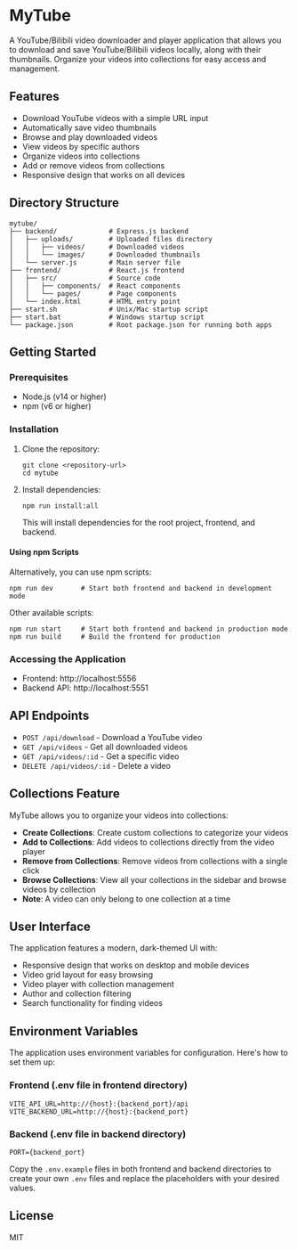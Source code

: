 # MyTube

A YouTube/Bilibili video downloader and player application that allows you to download and save YouTube/Bilibili videos locally, along with their thumbnails. Organize your videos into collections for easy access and management.

## Features

- Download YouTube videos with a simple URL input
- Automatically save video thumbnails
- Browse and play downloaded videos
- View videos by specific authors
- Organize videos into collections
- Add or remove videos from collections
- Responsive design that works on all devices

## Directory Structure

```
mytube/
├── backend/             # Express.js backend
│   ├── uploads/         # Uploaded files directory
│   │   ├── videos/      # Downloaded videos
│   │   └── images/      # Downloaded thumbnails
│   └── server.js        # Main server file
├── frontend/            # React.js frontend
│   ├── src/             # Source code
│   │   ├── components/  # React components
│   │   └── pages/       # Page components
│   └── index.html       # HTML entry point
├── start.sh             # Unix/Mac startup script
├── start.bat            # Windows startup script
└── package.json         # Root package.json for running both apps
```

## Getting Started

### Prerequisites

- Node.js (v14 or higher)
- npm (v6 or higher)

### Installation

1. Clone the repository:

   ```
   git clone <repository-url>
   cd mytube
   ```

2. Install dependencies:

   ```
   npm run install:all
   ```

   This will install dependencies for the root project, frontend, and backend.

#### Using npm Scripts

Alternatively, you can use npm scripts:

```
npm run dev       # Start both frontend and backend in development mode
```

Other available scripts:

```
npm run start     # Start both frontend and backend in production mode
npm run build     # Build the frontend for production
```

### Accessing the Application

- Frontend: http://localhost:5556
- Backend API: http://localhost:5551

## API Endpoints

- `POST /api/download` - Download a YouTube video
- `GET /api/videos` - Get all downloaded videos
- `GET /api/videos/:id` - Get a specific video
- `DELETE /api/videos/:id` - Delete a video

## Collections Feature

MyTube allows you to organize your videos into collections:

- **Create Collections**: Create custom collections to categorize your videos
- **Add to Collections**: Add videos to collections directly from the video player
- **Remove from Collections**: Remove videos from collections with a single click
- **Browse Collections**: View all your collections in the sidebar and browse videos by collection
- **Note**: A video can only belong to one collection at a time

## User Interface

The application features a modern, dark-themed UI with:

- Responsive design that works on desktop and mobile devices
- Video grid layout for easy browsing
- Video player with collection management
- Author and collection filtering
- Search functionality for finding videos

## Environment Variables

The application uses environment variables for configuration. Here's how to set them up:

### Frontend (.env file in frontend directory)

```
VITE_API_URL=http://{host}:{backend_port}/api
VITE_BACKEND_URL=http://{host}:{backend_port}
```

### Backend (.env file in backend directory)

```
PORT={backend_port}
```

Copy the `.env.example` files in both frontend and backend directories to create your own `.env` files and replace the placeholders with your desired values.

## License

MIT
